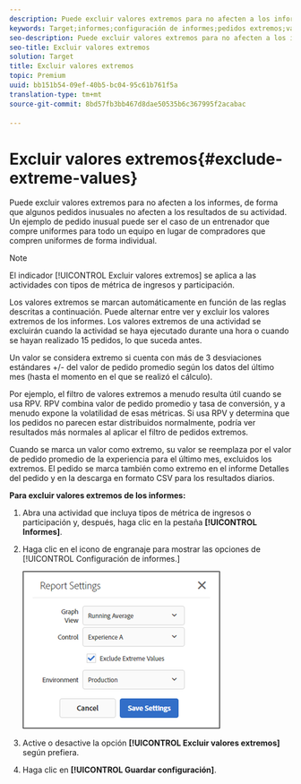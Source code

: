 ```yaml
---
description: Puede excluir valores extremos para no afecten a los informes, de forma que algunos pedidos inusuales no afecten a los resultados de su actividad. Un ejemplo de pedido inusual puede ser el caso de un entrenador que compre uniformes para todo un equipo en lugar de compradores que compren uniformes de forma individual.
keywords: Target;informes;configuración de informes;pedidos extremos;valores extremos
seo-description: Puede excluir valores extremos para no afecten a los informes, de forma que algunos pedidos inusuales no afecten a los resultados de su actividad. Un ejemplo de pedido inusual puede ser el caso de un entrenador que compre uniformes para todo un equipo en lugar de compradores que compren uniformes de forma individual.
seo-title: Excluir valores extremos
solution: Target
title: Excluir valores extremos
topic: Premium
uuid: bb151b54-09ef-40b5-bc04-95c61b761f5a
translation-type: tm+mt
source-git-commit: 8bd57fb3bb467d8dae50535b6c367995f2acabac

---
```



# Excluir valores extremos{#exclude-extreme-values}

Puede excluir valores extremos para no afecten a los informes, de forma que algunos pedidos inusuales no afecten a los resultados de su actividad. Un ejemplo de pedido inusual puede ser el caso de un entrenador que compre uniformes para todo un equipo en lugar de compradores que compren uniformes de forma individual.

>[!NOTE]
>
>El indicador [!UICONTROL Excluir valores extremos] se aplica a las actividades con tipos de métrica de ingresos y participación.

Los valores extremos se marcan automáticamente en función de las reglas descritas a continuación. Puede alternar entre ver y excluir los valores extremos de los informes. Los valores extremos de una actividad se excluirán cuando la actividad se haya ejecutado durante una hora o cuando se hayan realizado 15 pedidos, lo que suceda antes.

Un valor se considera extremo si cuenta con más de 3 desviaciones estándares +/- del valor de pedido promedio según los datos del último mes (hasta el momento en el que se realizó el cálculo).

Por ejemplo, el filtro de valores extremos a menudo resulta útil cuando se usa RPV. RPV combina valor de pedido promedio y tasa de conversión, y a menudo expone la volatilidad de esas métricas. Si usa RPV y determina que los pedidos no parecen estar distribuidos normalmente, podría ver resultados más normales al aplicar el filtro de pedidos extremos.

Cuando se marca un valor como extremo, su valor se reemplaza por el valor de pedido promedio de la experiencia para el último mes, excluidos los extremos. El pedido se marca también como extremo en el informe Detalles del pedido y en la descarga en formato CSV para los resultados diarios.

**Para excluir valores extremos de los informes:**

1. Abra una actividad que incluya tipos de métrica de ingresos o participación y, después, haga clic en la pestaña **[!UICONTROL Informes]**.
1. Haga clic en el icono de engranaje para mostrar las opciones de [!UICONTROL Configuración de informes.]

   ![Resultado del paso](assets/exclude_extreme_values.png)

1. Active o desactive la opción **[!UICONTROL Excluir valores extremos]** según prefiera.
1. Haga clic en **[!UICONTROL Guardar configuración]**.
